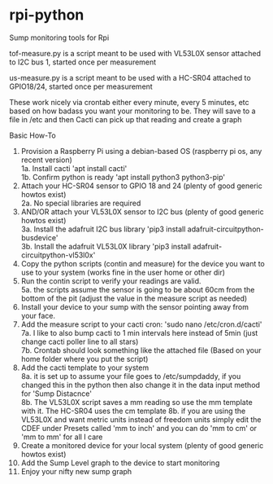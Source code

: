 # rpi-python
Sump monitoring tools for Rpi

tof-measure.py is a script meant to be used with VL53L0X sensor attached to I2C bus 1, started once per measurement

us-measure.py is a script meant to be used with a HC-SR04 attached to GPIO18/24, started once per measurement 

These work nicely via crontab either every minute, every 5 minutes, etc based on how badass you want your monitoring to be.  They will save to a file in /etc and then Cacti can pick up that reading and create a graph

Basic How-To

1.  Provision a Raspberry Pi using a debian-based OS (raspberry pi os, any recent version)  
    1a.  Install cacti 'apt install cacti'  
    1b.  Confirm python is ready 'apt install python3 python3-pip'  
2.  Attach your HC-SR04 sensor to GPIO 18 and 24 (plenty of good generic howtos exist)  
    2a. No special libraries are required  
3.  AND/OR attach your VL53L0X sensor to I2C bus (plenty of good generic howtos exist)   
    3a. Install the adafruit I2C bus library 'pip3 install adafruit-circuitpython-busdevice'  
    3b. Install the adafruit VL53L0X library 'pip3 install adafruit-circuitpython-vl53l0x'  
4.  Copy the python scripts (contin and measure) for the device you want to use to your system (works fine in the user home or other dir)  
5.  Run the contin script to verify your readings are valid.  
    5a. the scripts assume the sensor is going to be about 60cm from the bottom of the pit (adjust the value in the measure script as needed)  
6.  Install your device to your sump with the sensor pointing away from your face.  
7.  Add the measure script to your cacti cron: 'sudo nano /etc/cron.d/cacti'  
    7a. I like to also bump cacti to 1 min intervals here instead of 5min (just change cacti poller line to all stars)  
    7b. Crontab should look something like the attached file (Based on your home folder where you put the script)  
8.  Add the cacti template to your system  
    8a. it is set up to assume your file goes to /etc/sumpdaddy, if you changed this in the python then also change it in the data input method for 'Sump Distacnce'  
    8b. The VL53L0X script saves a mm reading so use the mm template with it. The HC-SR04 uses the cm template
    8b. if you are using the VL53L0X and want metric units instead of freedom units simply edit the CDEF under Presets called 'mm to inch' and you can do 'mm to cm' or 'mm to mm' for all I care  
9.  Create a monitored device for your local system (plenty of good generic howtos exist)  
10. Add the Sump Level graph to the device to start monitoring  
11. Enjoy your nifty new sump graph  
